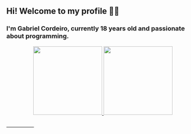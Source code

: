 ## Hi! Welcome to my profile 🖐🏼

### I'm Gabriel Cordeiro, currently 18 years old and passionate about programming.

<div align="center">
  <a href="https://github.com/gabrielcordls">
  <img height="180em" src="https://github-readme-stats.vercel.app/api?username=gabrielcordls&show_icons=true&theme=dark&include_all_commits=true&count_private=true"/>
  <img height="180em" src="https://github-readme-stats.vercel.app/api/top-langs/?username=gabrielcordls&layout=compact&langs_count=7&theme=dark"/>
</div>
 
  



⠀⠀⠀⠀⠀⠀⠀
